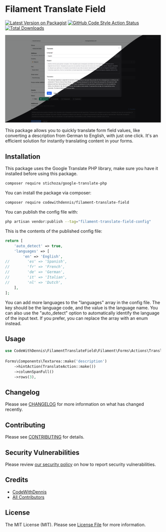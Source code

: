 # Filament Translate Field

[![Latest Version on Packagist](https://img.shields.io/packagist/v/codewithdennis/filament-translate-field.svg?style=flat-square)](https://packagist.org/packages/codewithdennis/filament-translate-field)
[![GitHub Code Style Action Status](https://img.shields.io/github/actions/workflow/status/codewithdennis/filament-translate-field/fix-php-code-styling.yml?branch=main&label=code%20style&style=flat-square)](https://github.com/codewithdennis/filament-translate-field/actions?query=workflow%3A"Fix+PHP+code+styling"+branch%3Amain)
[![Total Downloads](https://img.shields.io/packagist/dt/codewithdennis/filament-translate-field.svg?style=flat-square)](https://packagist.org/packages/codewithdennis/filament-translate-field)

![thumbnail](https://github.com/CodeWithDennis/filament-translate-field/blob/main/thumbnail.png)

This package allows you to quickly translate form field values, like converting a description from German to English, with just one click. It's an efficient solution for instantly translating content in your forms.

## Installation

This package uses the Google Translate PHP library, make sure you have it installed before using this package.

```bash
composer require stichoza/google-translate-php
```

You can install the package via composer:

```bash
composer require codewithdennis/filament-translate-field
```

You can publish the config file with:

```bash
php artisan vendor:publish --tag="filament-translate-field-config"
```

This is the contents of the published config file:

```php
return [
    'auto_detect' => true,
    'languages' => [
        'en' => 'English',
//        'es' => 'Spanish',
//        'fr' => 'French',
//        'de' => 'German',
//        'it' => 'Italian',
//        'nl' => 'Dutch',
    ],
];
```

You can add more languages to the "languages" array in the config file. The key should be the language code, and the value is the language name. You can also use the "auto_detect" option to automatically identify the language of the input text. If you prefer, you can replace the array with an enum instead.

## Usage

```php
use CodeWithDennis\FilamentTranslateField\Filament\Forms\Actions\TranslateAction;

Forms\Components\Textarea::make('description')
    ->hintAction(TranslateAction::make())
    ->columnSpanFull()
    ->rows(3),
```

## Changelog

Please see [CHANGELOG](CHANGELOG.md) for more information on what has changed recently.

## Contributing

Please see [CONTRIBUTING](.github/CONTRIBUTING.md) for details.

## Security Vulnerabilities

Please review [our security policy](../../security/policy) on how to report security vulnerabilities.

## Credits

- [CodeWithDennis](https://github.com/CodeWithDennis)
- [All Contributors](../../contributors)

## License

The MIT License (MIT). Please see [License File](LICENSE.md) for more information.
